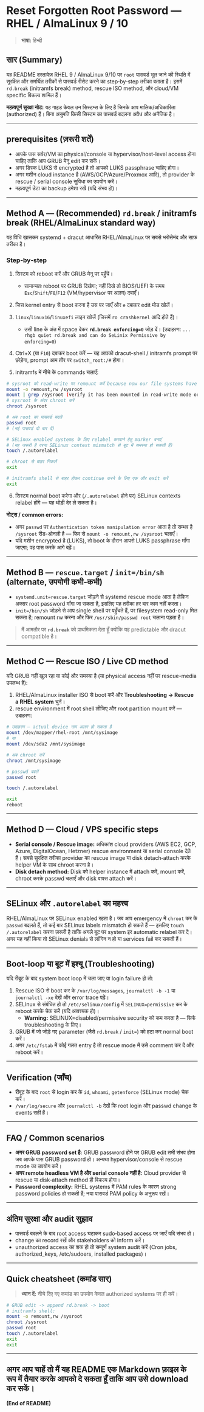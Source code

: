 # Reset Forgotten Root Password — RHEL / AlmaLinux 9 / 10

> **भाषा:** हिन्दी

## सार (Summary)
यह README दस्तावेज़ RHEL 9 / AlmaLinux 9/10 पर `root` पासवर्ड भूल जाने की स्थिति में सुरक्षित और समर्थित तरीकों से पासवर्ड रीसेट करने का step‑by‑step तरीका बताता है। इसमें `rd.break` (initramfs break) method, rescue ISO method, और cloud/VM specific विकल्प शामिल हैं।

**महत्वपूर्ण सुरक्षा नोट:** यह गाइड केवल उन सिस्टम्स के लिए है जिनके आप मालिक/अधिकारिता (authorized) हैं। बिना अनुमति किसी सिस्टम का पासवर्ड बदलना अवैध और अनैतिक है।

---

## prerequisites (ज़रूरी शर्तें)
- आपके पास सर्वर/VM का physical/console या hypervisor/host-level access होना चाहिए ताकि आप GRUB मेनू edit कर सकें।
- अगर डिस्क LUKS से encrypted है तो आपको LUKS passphrase चाहिए होगा।
- अगर मशीन cloud instance है (AWS/GCP/Azure/Proxmox आदि), तो provider के rescue / serial console सुविधा का उपयोग करें।
- महत्वपूर्ण डेटा का backup हमेशा रखें (यदि संभव हो)।

---

## Method A — (Recommended) `rd.break` / initramfs break (RHEL/AlmaLinux standard way)
यह विधि खासकर systemd + dracut आधारित RHEL/AlmaLinux पर सबसे भरोसेमंद और साफ़ तरीका है।

### Step‑by‑step
1. सिस्टम को reboot करें और GRUB मेनू पर पहुँचें।
   - सामान्यतः reboot पर GRUB दिखेगा; नहीं दिखे तो BIOS/UEFI के समय `Esc`/`Shift`/`F8`/`F12` (VM/hypervisor पर अलग) दबाएँ।
2. जिस kernel entry से boot करना है उस पर जाएँ और `e` दबाकर edit मोड खोलें।
3. `linux`/`linux16`/`linuxefi` लाइन खोजें (जिसमें `ro crashkernel` आदि होते हैं)।
   - उसी line के अंत में space देकर **`rd.break enforcing=0`** जोड़ दें। (उदाहरण: `... rhgb quiet rd.break and can do SeLinix Permissive by enforcing=0`)
4. Ctrl+X (या `F10`) दबाकर boot करें — यह आपको dracut-shell / initramfs prompt पर छोड़ेगा, prompt आम तौर पर `switch_root:/#` होगा।

5. initramfs में नीचे के commands चलाएँ:

```bash
# sysroot को read-write पर remount करें because now our file systems have been mounted in read-only.
mount -o remount,rw /sysroot
mount | grep /sysroot (verify it has been mounted in read-write mode or not)
# sysroot के अंदर chroot करें
chroot /sysroot

# अब root का पासवर्ड बदलें
passwd root
# (नई पासवर्ड दो बार दें)

# SELinux enabled systems के लिए relabel करवाने हेतु marker बनाएं
# (यह जरूरी है वरना SELinux context mismatch से बूट में समस्या हो सकती है)
touch /.autorelabel

# chroot से बाहर निकलें
exit

# initramfs shell से बाहर होकर continue करने के लिए एक और exit करें
exit
```

6. सिस्टम normal boot करेगा और (`/.autorelabel` होने पर) SELinux contexts relabel होंगे — यह थोड़ी देर ले सकता है।

**नोट्स / common errors:**
- अगर `passwd` पर `Authentication token manipulation error` आता है तो सम्भव है `/sysroot` रीड-ओनली है — फिर से `mount -o remount,rw /sysroot` चलाएँ।
- यदि मशीन encrypted है (LUKS), तो boot के दौरान आपसे LUKS passphrase माँगा जाएगा; वह पास करके आगे बढ़ें।

---

## Method B — `rescue.target` / `init=/bin/sh` (alternate, उपयोगी कभी‑कभी)
- `systemd.unit=rescue.target` जोड़ने से systemd rescue mode आता है लेकिन अक्सर root password माँगा जा सकता है, इसलिए यह तरीका हर बार काम नहीं करता।
- `init=/bin/sh` जोड़ने से आप single shell पर पहुँचते हैं, पर filesystem read-only मिल सकता है; remount rw करना और फिर `/usr/sbin/passwd root` चलाना पड़ता है।

> मैं आमतौर पर **`rd.break`** को प्राथमिकता देता हूँ क्योंकि यह predictable और dracut compatible है।

---

## Method C — Rescue ISO / Live CD method
यदि GRUB नहीं खुल रहा या कोई और समस्या है (या physical access नहीं पर rescue-media उपलब्ध है):
1. RHEL/AlmaLinux installer ISO से boot करें और **Troubleshooting → Rescue a RHEL system** चुनें।
2. rescue environment में root shell लीजिए और root partition mount करें — उदाहरण:

```bash
# उदाहरण — actual device नाम अलग हो सकता है
mount /dev/mapper/rhel-root /mnt/sysimage
# या
mount /dev/sda2 /mnt/sysimage

# अब chroot करें
chroot /mnt/sysimage

# passwd बदलें
passwd root

touch /.autorelabel

exit
reboot
```

---

## Method D — Cloud / VPS specific steps
- **Serial console / Rescue image:** अधिकांश cloud providers (AWS EC2, GCP, Azure, DigitalOcean, Hetzner) rescue environment या serial console देते हैं। सबसे सुरक्षित तरीका provider का rescue image या disk detach‑attach करके helper VM के साथ chroot करना है।
- **Disk detach method:** Disk को helper instance में attach करें, mount करें, chroot करके passwd चलाएँ और disk वापस attach करें।

---

## SELinux और `.autorelabel` का महत्त्व
RHEL/AlmaLinux पर SELinux enabled रहता है। जब आप emergency में `chroot` कर के `passwd` बदलते हैं, तो कई बार SELinux labels mismatch हो सकते हैं — इसलिए `touch /.autorelabel` करना ज़रूरी है ताकि अगले बूट पर system इर automatic relabel कर दे। अगर यह नहीं किया तो SELinux denials से लॉगिन न हो या services fail कर सकती हैं।

---

## Boot‑loop या बूट में इश्यू (Troubleshooting)
यदि रीबूट के बाद system boot loop में चला जाए या login failure हो तो:
1. Rescue ISO से boot कर के `/var/log/messages`, `journalctl -b -1` या `journalctl -xe` देखें और error trace पढ़ें।
2. SELinux से संबंधित हो तो `/etc/selinux/config` में `SELINUX=permissive` कर के reboot करके चेक करें (यदि आवश्यक हो)।
   - **Warning:** SELINUX=disabled/permissive security को कम करता है — सिर्फ troubleshooting के लिए।
3. GRUB में जो जोड़े गए parameter (जैसे `rd.break` / `init=`) को हटा कर normal boot करें।
4. अगर `/etc/fstab` में कोई गलत entry है तो rescue mode में उसे comment कर दें और reboot करें।

---

## Verification (जाँच)
- रीबूट के बाद `root` से login कर के `id`, `whoami`, `getenforce` (SELinux mode) चेक करें।
- `/var/log/secure` और `journalctl -b` देखें कि root login और passwd change के events सही हैं।

---

## FAQ / Common scenarios
- **अगर GRUB password set है:** GRUB password होने पर GRUB edit तभी संभव होगा जब आपके पास GRUB password हो। अन्यथा hypervisor/console से rescue mode का उपयोग करें।
- **अगर remote headless VM है और serial console नहीं है:** Cloud provider से rescue या disk‑attach method ही विकल्प होगा।
- **Password complexity:** RHEL systems में PAM rules के कारण strong password policies हो सकती हैं; नया पासवर्ड PAM policy के अनुरूप रखें।

---

## अंतिम सुरक्षा और audit सुझाव
- पासवर्ड बदलने के बाद root access घटाकर sudo‑based access पर जाएँ यदि संभव हो।
- change का record रखें और stakeholders को inform करें।
- unauthorized access का शक हो तो सम्पूर्ण system audit करें (Cron jobs, authorized_keys, /etc/sudoers, installed packages)।

---

## Quick cheatsheet (कमांड सार)
> **ध्यान दें:** नीचे दिए गए कमांड का उपयोग केवल authorized systems पर ही करें।

```bash
# GRUB edit -> append rd.break -> boot
# initramfs shell:
mount -o remount,rw /sysroot
chroot /sysroot
passwd root
touch /.autorelabel
exit
exit
```

---

## अगर आप चाहें तो मैं यह README एक Markdown फ़ाइल के रूप में तैयार करके आपको दे सकता हूँ ताकि आप उसे download कर सकें।

**(End of README)**

